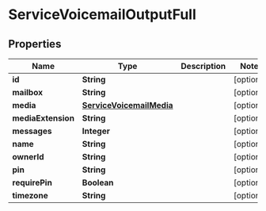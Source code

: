 

# ServiceVoicemailOutputFull

## Properties

Name | Type | Description | Notes
------------ | ------------- | ------------- | -------------
**id** | **String** |  |  [optional]
**mailbox** | **String** |  |  [optional]
**media** | [**ServiceVoicemailMedia**](ServiceVoicemailMedia.md) |  |  [optional]
**mediaExtension** | **String** |  |  [optional]
**messages** | **Integer** |  |  [optional]
**name** | **String** |  |  [optional]
**ownerId** | **String** |  |  [optional]
**pin** | **String** |  |  [optional]
**requirePin** | **Boolean** |  |  [optional]
**timezone** | **String** |  |  [optional]




